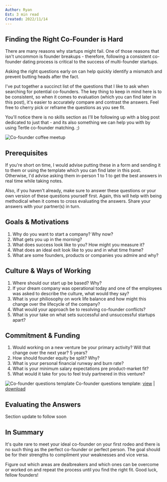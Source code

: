 ```yaml
---
Author: Ryan
Est: 3 min read
Created: 2022/11/14
---
```


<!-- # Top 15 Questions to Ask a Potential Co-Founder -->

## Finding the Right Co-Founder is Hard

There are many reasons why startups might fail. One of those reasons
that isn't uncommon is founder breakups - therefore, following a
consistent co-founder dating process is critical to the success of
multi-founder startups.

Asking the right questions early on can help quickly identify a
mismatch and prevent butting heads after the fact.

I've put together a succinct list of the questions that I like to ask
when searching for potential co-founders. The key thing to keep in
mind here is to be consistent, so when it comes to evaluation (which
you can find later in this post), it's easier to accurately compare
and contrast the answers. Feel free to cherry pick or reframe the
questions as you see fit.

You'll notice there is no skills section as I'll be following up with
a blog post dedicated to just that - and its also something we can
help you with by using Tertle co-founder matching. ;)

![Co-founder coffee meetup](/co-founder_coffee-sq.jpg)

## Prerequisites

If you're short on time, I would advise putting these in a form and
sending it to them or using the template which you can find later in
this post. Otherwise, I'd advise asking them in-person 1 to 1 to get
the best answers in real time while taking notes.

Also, if you haven't already, make sure to answer these questions or
your own version of these questions yourself first. Again, this will
help with being methodical when it comes to cross evaluating the
answers. Share your answers with your partner(s) in turn.

## Goals & Motivations

1. Why do you want to start a company? Why now?
1. What gets you up in the morning?
1. What does success look like to you? How might you measure it?
1. What does an ideal exit look like to you and in what time frame?
1. What are some founders, products or companies you admire and why?

## Culture & Ways of Working

1. Where should our start up be based? Why?
1. If your dream company was operational today and one of the employees was asked to describe the culture, what would they say?
1. What is your philiosophy on work life balance and how might this change over the lifecycle of the company?
1. What would your approach be to resolving co-founder conflicts?
1. What is your take on what sets successful and unsuccessful startups apart?

## Commitment & Funding

1. Would working on a new venture be your primary activity? Will that change over the next year? 5 years?
1. How should founder equity be split? Why?
1. What is your personal financial runway and burn rate?
1. What is your minimum salary expectations pre product-market fit?
1. What would it take for you to feel truly partnered in this venture?

![Co-founder questions template](/co-founder_questions-excel-m.png)
Co-founder questions template:
[view](https://docs.google.com/spreadsheets/d/1HSkSQr46yV36uMU2iJVmuwtyRkIBvocjeLkC0fODqr0/edit?usp=sharing") |
[download](./Co-Founder-Questions-Template.xlsx)

## Evaluating the Answers

Section update to follow soon

## In Summary

It's quite rare to meet your ideal co-founder on your first rodeo and
there is no such thing as the perfect co-founder or perfect person. The
goal should be for their strengths to compliment your weaknesses and
vice versa.

Figure out which areas are dealbreakers and which ones can be overcome
or worked on and repeat the process until you find the right fit. Good
luck, fellow founders!
